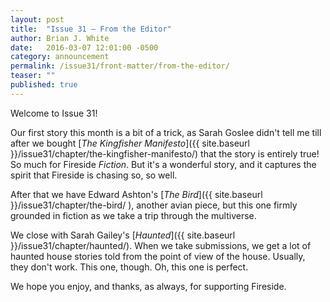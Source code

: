 ```yaml
---
layout: post
title:  "Issue 31 — From the Editor"
author: Brian J. White
date:   2016-03-07 12:01:00 -0500
category: announcement
permalink: /issue31/front-matter/from-the-editor/
teaser: ""
published: true
---
```


Welcome to Issue 31!

Our first story this month is a bit of a trick, as Sarah Goslee didn't tell me till after we bought [_The Kingfisher Manifesto_]({{ site.baseurl }}/issue31/chapter/the-kingfisher-manifesto/) that the story is entirely true! So much for Fireside _Fiction_. But it's a wonderful story, and it captures the spirit that Fireside is chasing so, so well.

After that we have Edward Ashton's [_The Bird_]({{ site.baseurl }}/issue31/chapter/the-bird/ ), another avian piece, but this one firmly grounded in fiction as we take a trip through the multiverse.

We close with Sarah Gailey's [_Haunted_]({{ site.baseurl }}/issue31/chapter/haunted/). When we take submissions, we get a lot of haunted house stories told from the point of view of the house. Usually, they don't work. This one, though. Oh, this one is perfect.

We hope you enjoy, and thanks, as always, for supporting Fireside.
